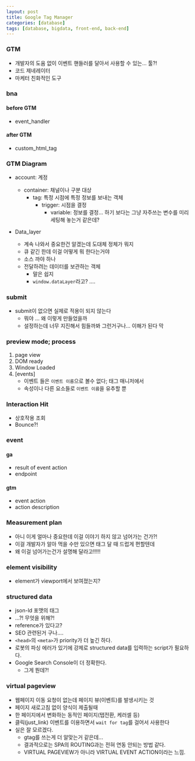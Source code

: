 ```yaml
---
layout: post
title: Google Tag Manager
categories: [database]
tags: [database, bigdata, front-end, back-end]
---
```




### GTM

- 개발자의 도움 없이 이벤트 핸들러를 달아서 사용할 수 있는... 툴?!
- 코드 제네레이터
- 마케터 친화적인 도구


### bna

#### before GTM
- event_handler

#### after GTM
- custom_html_tag


### GTM Diagram

- account: 계정
    - container: 채널이나 구분 대상
        - tag: 특정 시점에 특정 정보를 보내는 객체
            - trigger: 시점을 결정
                - variable: 정보를 결정... 하기 보다는 그냥 자주쓰는 변수를 미리 세팅해 놓는거 같은데?
            
- Data_layer
    - 계속 나와서 중요한건 알겠는데 도대체 정체가 뭐지
    - 큐 같긴 한데 이걸 어떻게 뭐 한다는거야
    - 소스 까야 하나
    - 전달하려는 데이터를 보관하는 객체
        - 말은 쉽지
        - `window.dataLayer`라고? .... 
        
        

### submit

- submit이 없으면 실제로 적용이 되지 않는다
    - 뭐야 ... 왜 이렇게 만들었을까
    - 설정하는데 너무 지진해서 힘들까봐 그런거구나... 이해가 된다 막
    



### preview mode; process
 
1. page view
1. DOM ready
1. Window Loaded
1. \[events\]
    - 이벤트 들은 `이벤트 이름`으로 볼수 없다; 태그 매니저에서
    - 속성이나 다른 요소들로 `이벤트 이름`을 유추할 뿐


    

### Interaction Hit

- 상호작용 조회
- Bounce?!



### event

#### ga

- result of event action
- endpoint

#### gtm

- event action
- action description



### Measurement plan

- 아니 이게 얼마나 중요한데 이걸 이야기 하지 않고 넘어가는 건가?!
- 이걸 개발자가 알아 먹을 수만 있으면 태그 달 때 드럽게 편할텐데
- 왜 이걸 넘어가는건가 설명해 달라고!!!!!



### element visibility

- element가 viewport에서 보여졌는지?


### structured data

- json-ld 포맷의 태그
- ...?! 무엇을 위해?!
- reference가 있다고?
- SEO 관련된거 구나....
- `<head>`의 `<meta>`가 priority가 더 높긴 하다.
- 로봇의 파싱 에러가 있기에 강제로 structured data를 입력하는 script가 필요하다.
- Google Search Console이 더 정확한다.
    - 그게 뭔데?!
    



### virtual pageview

- 웹페이지 이동 요청이 없는데 페이지 뷰(이벤트)를 발생시키는 것
- 페이지 새로고침 없이 양식이 제출될때
- 한 페이지에서 변화하는 동적인 페이지(탭전환, 케러셀 등)
- 클릭(just_link) 이벤트를 이용하면서 `wait for tag`를 걸어서 사용한다
- 실은 잘 모르겠다. 
    - gtag를 쓰는게 더 알맞는거 같은데... 
    - 결과적으로는 SPA의 ROUTING과는 전혀 연동 안되는 방법 같다. 
    - VIRTUAL PAGEVIEW가 아니라 VIRTUAL EVENT ACTION이라는 느낌.

